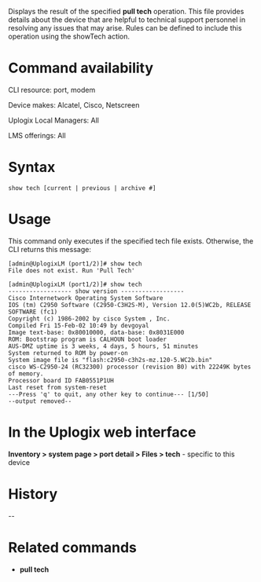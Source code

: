 <!-- 5.4 -->

Displays the result of the specified **pull tech** operation. This file provides details about the device that are helpful to technical support personnel in resolving any issues that may arise. Rules can be defined to include this operation using the showTech action.

# Command availability

CLI resource: port, modem

Device makes: Alcatel, Cisco, Netscreen

Uplogix Local Managers: All

LMS offerings: All

# Syntax 

```
show tech [current | previous | archive #]
```

# Usage 

This command only executes if the specified tech file exists. Otherwise, the CLI returns this message:

```
[admin@UplogixLM (port1/2)]# show tech
File does not exist. Run 'Pull Tech'
```

```
[admin@UplogixLM (port1/2)]# show tech
------------------ show version ------------------
Cisco Internetwork Operating System Software
IOS (tm) C2950 Software (C2950-C3H2S-M), Version 12.0(5)WC2b, RELEASE SOFTWARE (fc1)
Copyright (c) 1986-2002 by cisco System , Inc.
Compiled Fri 15-Feb-02 10:49 by devgoyal
Image text-base: 0x80010000, data-base: 0x8031E000
ROM: Bootstrap program is CALHOUN boot loader
AUS-DMZ uptime is 3 weeks, 4 days, 5 hours, 51 minutes
System returned to ROM by power-on
System image file is "flash:c2950-c3h2s-mz.120-5.WC2b.bin"
cisco WS-C2950-24 (RC32300) processor (revision B0) with 22249K bytes of memory.
Processor board ID FAB0551P1UH
Last reset from system-reset
---Press 'q' to quit, any other key to continue--- [1/50]
--output removed--
```

# In the Uplogix web interface

**Inventory > system page > port detail > Files > tech** - specific to this device

# History 
--
# Related commands 

- **pull tech**
